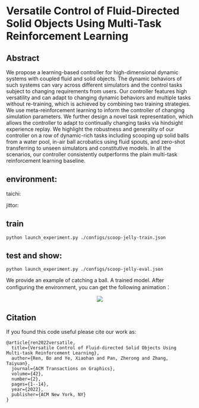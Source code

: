 # Versatile Control of Fluid-Directed Solid Objects Using Multi-Task Reinforcement Learning

## Abstract

We propose a learning-based controller for high-dimensional dynamic systems with coupled fluid and solid objects. The dynamic behaviors of such systems can vary across different simulators and the control tasks subject to changing requirements from users. Our controller features high versatility and can adapt to changing dynamic behaviors and multiple tasks without re-training, which is achieved by combining two training strategies. We use meta-reinforcement learning to inform the controller of changing simulation parameters. We further design a novel task representation, which allows the controller to adapt to continually changing tasks via hindsight experience replay. We highlight the robustness and generality of our controller on a row of dynamic-rich tasks including scooping up solid balls from a water pool, in-air ball acrobatics using fluid spouts, and zero-shot transferring to unseen simulators and constitutive models. In all the scenarios, our controller consistently outperforms the plain multi-task reinforcement learning baseline.

## environment:

taichi:

jittor:

## train

```
python launch_experiment.py ./configs/scoop-jelly-train.json
```

## test and show:

```
python launch_experiment.py ./configs/scoop-jelly-eval.json
```
We provide an example of catching a ball. A trained model. After configuring the environment, you can get the following animation：

<div align=center>
<img src="https://github.com/lvsichan/jittor-METARL/blob/master/image/scoop.gif"/>
</div>

## Citation

If you found this code useful please cite our work as:

```
@article{ren2022versatile,
  title={Versatile Control of Fluid-directed Solid Objects Using Multi-task Reinforcement Learning},
  author={Ren, Bo and Ye, Xiaohan and Pan, Zherong and Zhang, Taiyuan},
  journal={ACM Transactions on Graphics},
  volume={42},
  number={2},
  pages={1--14},
  year={2022},
  publisher={ACM New York, NY}
}
```
